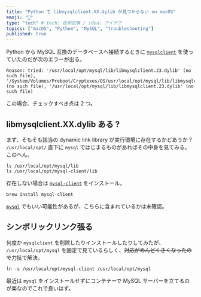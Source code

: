 ```yaml
---
title: "Python で libmysqlclient.XX.dylib が見つからない on macOS"
emoji: "🦁"
type: "tech" # tech: 技術記事 / idea: アイデア
topics: ["macOS", "Python", "MySQL", "troubleshooting"]
published: true
---
```


Python から MySQL 互換のデータベースへ接続するときに [`mysqlclient`](https://pypi.org/project/mysqlclient/) を使っていたのだが次のエラーが出る。

```shell
Reason: tried: '/usr/local/opt/mysql/lib/libmysqlclient.23.dylib' (no such file), '/System/Volumes/Preboot/Cryptexes/OS/usr/local/opt/mysql/lib/libmysqlclient.23.dylib' (no such file), '/usr/local/opt/mysql/lib/libmysqlclient.23.dylib' (no such file)
```

この場合、チェックすべき点は 2 つ。

## libmysqlclient.XX.dylib ある ?

まず、そもそも該当の dynamic link library が実行環境に存在するかどあうか ? `/usr/local/opt/` 直下に `mysql` ではじまるものがあればその中身を見てみる。このへん。

```shell
ls /usr/local/opt/mysql/lib
ls /usr/local/opt/mysql-client/lib
```

存在しない場合は [`mysql-client`](https://formulae.brew.sh/formula/mysql-client) をインストール。

```shell
brew install mysql-client
```

[`mysql`](https://formulae.brew.sh/formula/mysql) でもいい可能性があるが、こちらに含まれているかは未確認。

## シンボリックリンク張る

何度か `mysqlclient` を削除したりインストールしたりしてみたが、 `/usr/local/opt/mysql` を固定で見ているらしく、~~対応がめんどくさくなったので~~力技で解決。

```shell
ln -s /usr/local/opt/mysql-client /usr/local/opt/mysql
```

最近は `mysql` をインストールせずにコンテナーで MySQL サーバーを立てるのが楽なのでこれで良いはず。
